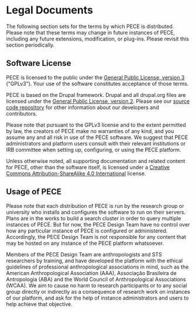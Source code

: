 Legal Documents
================

The following section sets for the terms by which PECE is distributed. Please note that these terms may change in future instances of PECE, including any future extensions, modification, or plug-ins. Please revisit this section periodically.

Software License
----------------

PECE is licensed to the public under the [General Public License, version 3](https://www.gnu.org/licenses/gpl-3.0.txt) ("GPLv3"). Your use of the software constitutes acceptance of those terms.

PECE is based on the Drupal framework. Drupal and all drupal.org files are licensed under the [General Public License, version 2](https://www.drupal.org/about/licensing). Please see our [source code repository](https://github.com/PECE-project/) for other information about our developers and contributors.

Please note that pursuant to the GPLv3 license and to the extent permitted by law, the creators of PECE make no warranties of any kind, and you assume any and all risk in use of the PECE software. We suggest that PECE administrators and platform users consult with their relevant institutions or IRB committee when setting up, configuring, or using the PECE platform.

Unless otherwise noted, all supporting documentation and related content for PECE, other than the software itself, is licensed under a [Creative Commons Attribution-ShareAlike 4.0 International](https://creativecommons.org/licenses/by-sa/4.0) license.

Usage of PECE
-------------

Please note that each distribution of PECE is run by the research group or university who installs and configures the software to run on their servers.  Plans are in the works to build a search cluster in order to query multiple instances of PECE. But for now, the PECE Design Team have no control over how any particular instance of PECE is configured or administered. Accordingly, the PECE Design Team is not responsible for any content that may be hosted on any instance of the PECE platform whatsoever.

Members of the PECE Design Team are anthropologists and STS researchers by training, and have developed the platform with the ethical guidelines of professional anthropological associations in mind, such as the American Anthropological Association (AAA), Associação Brasileira de Antropologia (ABA) and the World Council of Anthropological Associations (WCAA). We aim to cause no harm to research participants or to any social group directly or indirectly as a consequence of research work on instances of our platform,  and ask for the help of instance administrators and users to help achieve that objective.
